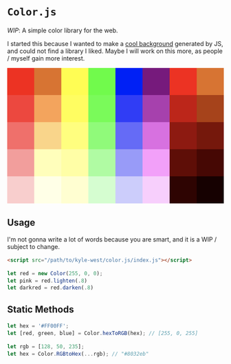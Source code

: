 # `Color.js`

_WIP_: A simple color library for the web.

I started this because I wanted to make a [cool background](https://kyle-west.github.io/color.js) generated by JS, and could not find a library I liked. Maybe I will work on this more, as people / myself gain more interest.

![Example](./assets/example.png)

## Usage

I'm not gonna write a lot of words because you are smart, and it is a WIP / subject to change.

```html
<script src="/path/to/kyle-west/color.js/index.js"></script>
```

```js
let red = new Color(255, 0, 0);
let pink = red.lighten(.8)
let darkred = red.darken(.8)
```

## Static Methods

```js
let hex = '#FF00FF';
let [red, green, blue] = Color.hexToRGB(hex); // [255, 0, 255]
```

```js
let rgb = [128, 50, 235];
let hex = Color.RGBtoHex(...rgb); // "#8032eb"
```